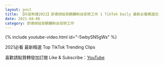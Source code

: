 ```yaml
---
layout: post
title: 【抖音熱搜2021】郭德纲给郭麒麟粉丝安排工作 1 TikTok Daily 最新必看精選合集2021 04 06
date: 2021-04-06
category: 郭德纲给郭麒麟粉丝安排工作
---
```


{% include youtube-video.html id="-5wbySN5gWs" %}

2021必看 最新精選 Top TikTok Trending Clips

喜歡請點贊轉發加訂閱 Like & Subscribe：[YouTube](https://www.youtube.com/channel/UCAoR7VcanIPd04uEq_GIylA/videos)

